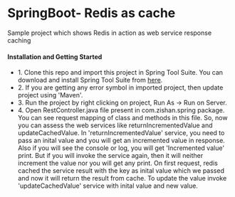 # SpringBoot- Redis as cache
Sample project which shows Redis in action as web service response caching


<h4>Installation and Getting Started</h4>

<ul>
<li>
1. Clone this repo and import this project in Spring Tool Suite. You can download and install Spring Tool Suite from <a href="https://spring.io/tools/sts/all" target="_blank">here</a>.
</li>
<li>
2. If you are getting any error symbol in imported project, then update project using 'Maven'.
</li>
<li>
3. Run the project by right clicking on project, Run As -> Run on Server.
</li>
<li>
4. Open RestController.java file present in com.zishan.spring package. You can see request mapping of class and methods in this file. So, now you can assess the web services like returnIncrementedValue and updateCachedValue. In 'returnIncrementedValue' service, you need to pass an inital value and you will get an incremented value in response. Also if you will see the console or log, you will get 'Incremented value' print. But if you will invoke the service again, then it will neither increment the value nor you will get any print. On first request, redis cached the service result with the key as inital value which we passed and now it will return the result from cache. To update the value invoke 'updateCachedValue' service with inital value and new value.
</li>
</ul>
